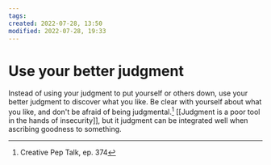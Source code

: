 ```yaml
---
tags: 
created: 2022-07-28, 13:50
modified: 2022-07-28, 19:33
---
```


# Use your better judgment
Instead of using your judgment to put yourself or others down, use your better judgment to discover what you like. Be clear with yourself about what you like, and don't be afraid of being judgmental.[^1] [[Judgment is a poor tool in the hands of insecurity]], but it judgment can be integrated well when ascribing goodness to something.

[^1]: Creative Pep Talk, ep. 374